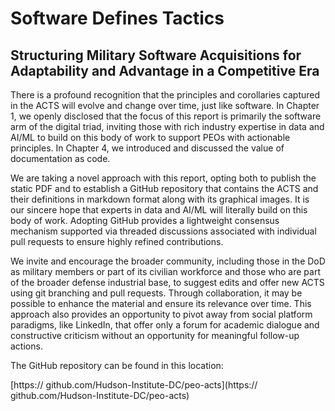 # Software Defines Tactics
## Structuring Military Software Acquisitions for Adaptability and Advantage in a Competitive Era

There is a profound recognition that the principles and corollaries captured in the ACTS will evolve and change over 
time, just like software. In Chapter 1, we openly disclosed that the focus of this report is primarily the software arm 
of the digital triad, inviting those with rich industry expertise in data and AI/ML to build on this body of work to 
support PEOs with actionable principles. In Chapter 4, we introduced and discussed the value of documentation as code.

We are taking a novel approach with this report, opting both to publish the static PDF and to establish a GitHub 
repository that contains the ACTS and their definitions in markdown format along with its graphical images. It is our 
sincere hope that experts in data and AI/ML will literally build on this body of work. Adopting GitHub provides a 
lightweight consensus mechanism supported via threaded discussions associated with individual pull requests to ensure 
highly refined contributions.

We invite and encourage the broader community, including those in the DoD as military members or part of its civilian 
workforce and those who are part of the broader defense industrial base, to suggest edits and offer new ACTS using git 
branching and pull requests. Through collaboration, it may be possible to enhance the material and ensure its relevance 
over time. This approach also provides an opportunity to pivot away from social platform paradigms, like LinkedIn, that 
offer only a forum for academic dialogue and constructive criticism without an opportunity for meaningful follow-up 
actions.

The GitHub repository can be found in this location: 

[https:// github.com/Hudson-Institute-DC/peo-acts](https:// github.com/Hudson-Institute-DC/peo-acts)
